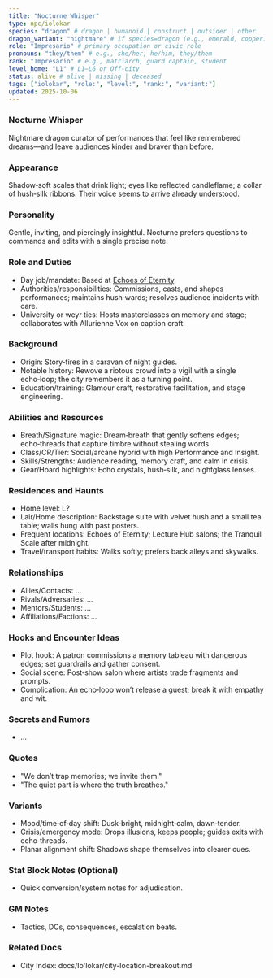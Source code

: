 ```yaml
---
title: "Nocturne Whisper"
type: npc/iolokar
species: "dragon" # dragon | humanoid | construct | outsider | other
dragon_variant: "nightmare" # if species=dragon (e.g., emerald, copper)
role: "Impresario" # primary occupation or civic role
pronouns: "they/them" # e.g., she/her, he/him, they/them
rank: "Impresario" # e.g., matriarch, guard captain, student
level_home: "L1" # L1–L6 or Off‑city
status: alive # alive | missing | deceased
tags: ["iolokar", "role:", "level:", "rank:", "variant:"]
updated: 2025-10-06
---
```

### Nocturne Whisper

Nightmare dragon curator of performances that feel like remembered dreams—and leave audiences kinder and braver than before.

### Appearance

Shadow‑soft scales that drink light; eyes like reflected candleflame; a collar of hush‑silk ribbons. Their voice seems to arrive already understood.

### Personality

Gentle, inviting, and piercingly insightful. Nocturne prefers questions to commands and edits with a single precise note.

### Role and Duties

- Day job/mandate: Based at [Echoes of Eternity](docs/Io'lokar/Locations/echoes-of-eternity.md).
- Authorities/responsibilities: Commissions, casts, and shapes performances; maintains hush‑wards; resolves audience incidents with care.
- University or weyr ties: Hosts masterclasses on memory and stage; collaborates with Allurienne Vox on caption craft.

### Background

- Origin: Story‑fires in a caravan of night guides.
- Notable history: Rewove a riotous crowd into a vigil with a single echo‑loop; the city remembers it as a turning point.
- Education/training: Glamour craft, restorative facilitation, and stage engineering.

### Abilities and Resources

- Breath/Signature magic: Dream‑breath that gently softens edges; echo‑threads that capture timbre without stealing words.
- Class/CR/Tier: Social/arcane hybrid with high Performance and Insight.
- Skills/Strengths: Audience reading, memory craft, and calm in crisis.
- Gear/Hoard highlights: Echo crystals, hush‑silk, and nightglass lenses.

### Residences and Haunts

- Home level: L?
- Lair/Home description: Backstage suite with velvet hush and a small tea table; walls hung with past posters.
- Frequent locations: Echoes of Eternity; Lecture Hub salons; the Tranquil Scale after midnight.
- Travel/transport habits: Walks softly; prefers back alleys and skywalks.

### Relationships

- Allies/Contacts: ...
- Rivals/Adversaries: ...
- Mentors/Students: ...
- Affiliations/Factions: ...

### Hooks and Encounter Ideas

- Plot hook: A patron commissions a memory tableau with dangerous edges; set guardrails and gather consent.
- Social scene: Post‑show salon where artists trade fragments and prompts.
- Complication: An echo‑loop won’t release a guest; break it with empathy and wit.

### Secrets and Rumors

- ...

### Quotes

- "We don’t trap memories; we invite them."
- "The quiet part is where the truth breathes."

### Variants

- Mood/time‑of‑day shift: Dusk‑bright, midnight‑calm, dawn‑tender.
- Crisis/emergency mode: Drops illusions, keeps people; guides exits with echo‑threads.
- Planar alignment shift: Shadows shape themselves into clearer cues.

### Stat Block Notes (Optional)

- Quick conversion/system notes for adjudication.

### GM Notes

- Tactics, DCs, consequences, escalation beats.

### Related Docs

- City Index: docs/Io'lokar/city-location-breakout.md
